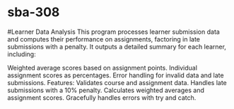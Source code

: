 # sba-308

#Learner Data Analysis
This program processes learner submission data and computes their performance on assignments, factoring in late submissions with a penalty. It outputs a detailed summary for each learner, including:

Weighted average scores based on assignment points.
Individual assignment scores as percentages.
Error handling for invalid data and late submissions.
Features:
Validates course and assignment data.
Handles late submissions with a 10% penalty.
Calculates weighted averages and assignment scores.
Gracefully handles errors with try and catch.
